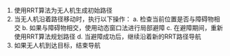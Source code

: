 1. 使用RRT算法为无人机生成初始路径
2. 当无人机沿着路径移动时，执行以下操作：
   a. 检查当前位置是否与障碍物相交
   b. 如果与障碍物相交，使用动态窗口法进行局部避障
   c. 在避障期间，重新使用RRT算法规划路径
   d. 当避障成功后，继续沿着新的RRT路径导航
3. 如果无人机到达目标，结束导航